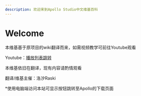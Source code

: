 ```yaml
---
description: 欢迎来到Apollo Studio中文维基百科
---
```


# Welcome

本维基基于原项目的wiki翻译而来，如需视频教学可前往Youtube观看

Youtube：[播放列表跳转](https://www.youtube.com/playlist?list=PLKC4R3X00beY0aB_f_ZIa3shqJX7do4mH)

本维基依旧在翻译，现有内容请酌情观看

翻译/维基主催：洛汐Raski

\*使用电脑端访问本站可显示按钮跳转至Apollo的下载页面

